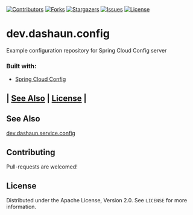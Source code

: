 [![Contributors][contributors-shield]][contributors-url]
[![Forks][forks-shield]][forks-url]
[![Stargazers][stars-shield]][stars-url]
[![Issues][issues-shield]][issues-url]
[![License][license-shield]][license-url]

# dev.dashaun.config

Example configuration repository for Spring Cloud Config server

### Built with:

* [Spring Cloud Config](https://spring.io/projects/spring-cloud-config)

## | [See Also](#see-also)  | [License](#license) |

## See Also

[dev.dashaun.service.config](https://github.com/dashaun/dev.dashaun.service.config)

<!-- CONTRIBUTING -->
## Contributing

Pull-requests are welcomed!

<!-- LICENSE -->
## License

Distributed under the Apache License, Version 2.0. See `LICENSE` for more information.

<!-- MARKDOWN LINKS & IMAGES -->
<!-- https://www.markdownguide.org/basic-syntax/#reference-style-links -->
[contributors-shield]: https://img.shields.io/github/contributors/dashaun/dev.dashaun.config.svg?style=for-the-badge
[contributors-url]: https://github.com/dashaun/dev.dashaun.config/graphs/contributors
[forks-shield]: https://img.shields.io/github/forks/dashaun/dev.dashaun.config.svg?style=for-the-badge
[forks-url]: https://github.com/dashaun/dev.dashaun.config/network/members
[stars-shield]: https://img.shields.io/github/stars/dashaun/dev.dashaun.config.svg?style=for-the-badge
[stars-url]: https://github.com/dashaun/dev.dashaun.config/stargazers
[issues-shield]: https://img.shields.io/github/issues/dashaun/dev.dashaun.config.svg?style=for-the-badge
[issues-url]: https://github.com/dashaun/dev.dashaun.config/issues
[license-shield]: https://img.shields.io/github/license/dashaun/dev.dashaun.config.svg?style=for-the-badge
[license-url]: https://github.com/dashaun/dev.dashaun.config/blob/master/LICENSE.txt